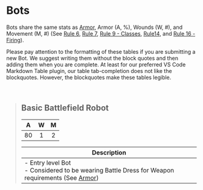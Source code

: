 # **Bots**
Bots share the same stats as [Armor][armor], Armor (A, %), Wounds (W, #), and Movement (M, #) (See [Rule 6][rule6], [Rule 7][rule7], [Rule 9 - Classes][rule9-classes], [Rule14][rule14], and [Rule 16 - Firing][rule16-firing]).

Please pay attention to the formatting of these tables if you are submitting a new Bot. We suggest writing them without the block quotes and then adding them when you are complete. At least for our preferred VS Code Markdown Table plugin, our table tab-completion does not like the blockquotes. However, the blockquotes make these tables legible.

[armor]: ./armor.md
[rule6]: /rules/core/main.md#rule6
[rule7]: /rules/core/main.md#rule7
[rule14]: /rules/core/main.md#rule14
[rule16-firing]: /rules/core/main.md#rule16.firing
[rule9-classes]: /rules/core/main.md#rule9.classes
<br>

> ## **Basic Battlefield Robot**
>
> |  A  |  W  |  M  |
> | :-: | :-: | :-: |
> | 80  |  1  |  2  |
>
>| Description                                                                           |
>| ------------------------------------------------------------------------------------- |
>| - Entry level Bot<br> - Considered to be wearing Battle Dress for Weapon requirements (See [Armor][armor]) |
<br>